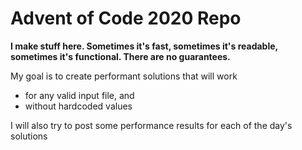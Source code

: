 # Advent of Code 2020 Repo

**I make stuff here. Sometimes it's fast, sometimes it's readable, sometimes it's functional. There are no guarantees.**

My goal is to create performant solutions that will work
 * for any valid input file, and 
 * without hardcoded values

I will also try to post some performance results for each of the day's solutions
